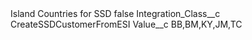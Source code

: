 <?xml version="1.0" encoding="UTF-8"?>
<CustomMetadata xmlns="http://soap.sforce.com/2006/04/metadata" xmlns:xsi="http://www.w3.org/2001/XMLSchema-instance" xmlns:xsd="http://www.w3.org/2001/XMLSchema">
    <label>Island Countries for SSD</label>
    <protected>false</protected>
    <values>
        <field>Integration_Class__c</field>
        <value xsi:type="xsd:string">CreateSSDCustomerFromESI</value>
    </values>
    <values>
        <field>Value__c</field>
        <value xsi:type="xsd:string">BB,BM,KY,JM,TC</value>
    </values>
</CustomMetadata>
